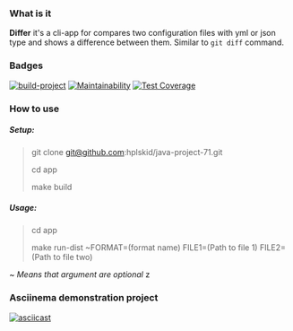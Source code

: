 ### What is it

**Differ** it's a cli-app for compares two configuration files with yml or json type and shows a difference between them. 
Similar to `git diff` command.

### Badges

[![build-project](https://github.com/hplskid/java-project-71/actions/workflows/build.yml/badge.svg)](https://github.com/hplskid/java-project-71/actions/workflows/build.yml)
[![Maintainability](https://api.codeclimate.com/v1/badges/13087ff184f70e0ff206/maintainability)](https://codeclimate.com/github/hplskid/java-project-71/maintainability)
[![Test Coverage](https://api.codeclimate.com/v1/badges/13087ff184f70e0ff206/test_coverage)](https://codeclimate.com/github/hplskid/java-project-71/test_coverage)

### How to use

##### Setup:

> git clone git@github.com:hplskid/java-project-71.git
> 
> cd app
> 
> make build

##### Usage:

> cd app
>
> make run-dist ~FORMAT=(format name) FILE1=(Path to file 1) FILE2=(Path to file two)

~ _Means that argument are optional_
z
### Asciinema demonstration project

[![asciicast](https://asciinema.org/a/8S7ZmciEL2BRc88r9amdgCL7x.svg)](https://asciinema.org/a/8S7ZmciEL2BRc88r9amdgCL7x)
